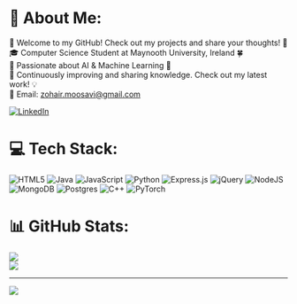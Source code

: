 # 💫 About Me:
🌟 Welcome to my GitHub! Check out my projects and share your thoughts! 🚀<br>🎓 Computer Science Student at Maynooth University, Ireland 🍀<br>🤖 Passionate about AI & Machine Learning 🧠<br>🔧 Continuously improving and sharing knowledge. Check out my latest work! 💡 <br>📧 Email: zohair.moosavi@gmail.com<br>
  
[![LinkedIn](https://img.shields.io/badge/LinkedIn-%230077B5.svg?logo=linkedin&logoColor=white)](https://linkedin.com/in/https://www.linkedin.com/in/zohair-moosavi-22161b288?lipi=urn%3Ali%3Apage%3Ad_flagship3_profile_view_base_contact_details%3BFOCebzT7RAKNvqVKwWvN6A%3D%3D) 

# 💻 Tech Stack:
![HTML5](https://img.shields.io/badge/html5-%23E34F26.svg?style=for-the-badge&logo=html5&logoColor=white) ![Java](https://img.shields.io/badge/java-%23ED8B00.svg?style=for-the-badge&logo=openjdk&logoColor=white) ![JavaScript](https://img.shields.io/badge/javascript-%23323330.svg?style=for-the-badge&logo=javascript&logoColor=%23F7DF1E) ![Python](https://img.shields.io/badge/python-3670A0?style=for-the-badge&logo=python&logoColor=ffdd54) ![Express.js](https://img.shields.io/badge/express.js-%23404d59.svg?style=for-the-badge&logo=express&logoColor=%2361DAFB) ![jQuery](https://img.shields.io/badge/jquery-%230769AD.svg?style=for-the-badge&logo=jquery&logoColor=white) ![NodeJS](https://img.shields.io/badge/node.js-6DA55F?style=for-the-badge&logo=node.js&logoColor=white) ![MongoDB](https://img.shields.io/badge/MongoDB-%234ea94b.svg?style=for-the-badge&logo=mongodb&logoColor=white) ![Postgres](https://img.shields.io/badge/postgres-%23316192.svg?style=for-the-badge&logo=postgresql&logoColor=white) ![C++](https://img.shields.io/badge/C++-%2300599C.svg?style=for-the-badge&logo=c%2B%2B&logoColor=white) 
![PyTorch](https://img.shields.io/badge/PyTorch-%23EE4C2C.svg?style=for-the-badge&logo=pytorch&logoColor=white)
# 📊 GitHub Stats:
![](https://github-readme-streak-stats.herokuapp.com/?user=Zohair23&theme=tokyonight&hide_border=true)<br/>
![](https://github-readme-stats.vercel.app/api/top-langs/?username=Zohair23&theme=tokyonight&hide_border=true&include_all_commits=false&count_private=false&layout=compact)

---
[![](https://visitcount.itsvg.in/api?id=Zohair23&icon=9&color=8)](https://visitcount.itsvg.in)

<!-- Proudly created with GPRM ( https://gprm.itsvg.in ) -->
